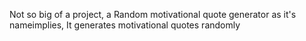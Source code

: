 Not so big of a project, a Random motivational quote generator as it's  nameimplies, It generates motivational quotes randomly 
